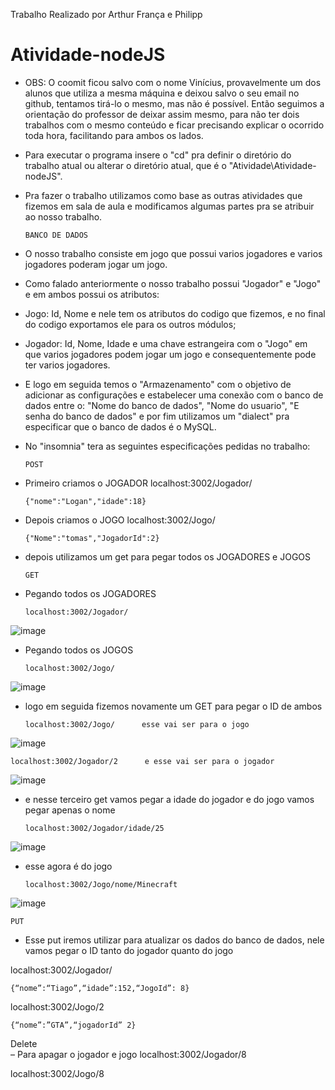 Trabalho Realizado por Arthur França e Philipp
# Atividade-nodeJS
- OBS: O coomit ficou salvo com o nome Vinícius, provavelmente um dos alunos que utiliza a mesma máquina e deixou salvo o seu email no github, tentamos tirá-lo o mesmo, mas não é possível. Então seguimos a orientação do professor de deixar assim mesmo, para não ter dois trabalhos com o mesmo conteúdo e ficar precisando explicar o ocorrido toda hora, facilitando para ambos os lados.
- Para executar o programa insere o "cd" pra definir o diretório do trabalho atual ou alterar o diretório atual, que é o "Atividade\Atividade-nodeJS".
- Pra fazer o trabalho utilizamos como base as outras atividades que fizemos em sala de aula e modificamos algumas partes pra se atribuir ao nosso trabalho.

      BANCO DE DADOS
- O nosso trabalho consiste em jogo que possui varios jogadores e varios jogadores poderam jogar um jogo.
- Como falado anteriormente o nosso trabalho possui "Jogador" e "Jogo" e em ambos possui os atributos:
- Jogo: Id, Nome e nele tem os atributos do codigo que fizemos, e no final do codigo exportamos ele para os outros módulos; 
- Jogador: Id, Nome, Idade e uma chave estrangeira com o "Jogo" em que varios jogadores podem jogar um jogo e consequentemente pode ter varios jogadores.
- E logo em seguida temos o "Armazenamento" com o objetivo de adicionar as configurações e estabelecer uma conexão com o banco de dados entre o: "Nome do banco de dados", "Nome do usuario", "E senha do banco de dados" e por fim utilizamos um "dialect" pra especificar que o banco de dados é o MySQL.

- No "insomnia" tera as seguintes especificações pedidas no trabalho:

      POST
- Primeiro criamos o JOGADOR
localhost:3002/Jogador/

      {"nome":"Logan","idade":18}

- Depois criamos o JOGO
localhost:3002/Jogo/

      {"Nome":"tomas","JogadorId":2}

- depois utilizamos um get para pegar todos os JOGADORES e JOGOS
  
      GET
- Pegando todos os JOGADORES
  
      localhost:3002/Jogador/
![image](https://github.com/ArthurIFC/Atividade-nodeJS/assets/160235840/c96924b2-86ac-4ab9-89e3-5fb1b5478cef)

- Pegando todos os JOGOS
  
      localhost:3002/Jogo/
![image](https://github.com/ArthurIFC/Atividade-nodeJS/assets/160235840/d07b5281-43b8-434c-8c45-2d82ecbece04)

- logo em seguida fizemos novamente um GET para pegar o ID de ambos

      localhost:3002/Jogo/      esse vai ser para o jogo
![image](https://github.com/ArthurIFC/Atividade-nodeJS/assets/160235840/d50beb46-5a41-4252-a2f3-c5b5c9f27971)

    localhost:3002/Jogador/2      e esse vai ser para o jogador
![image](https://github.com/ArthurIFC/Atividade-nodeJS/assets/160235840/d2275dd6-324c-46b9-9a10-c4a3b026f082)

- e nesse terceiro get vamos pegar a idade do jogador e do jogo vamos pegar apenas o nome
  
      localhost:3002/Jogador/idade/25    
![image](https://github.com/ArthurIFC/Atividade-nodeJS/assets/160235840/bac7ec8c-1ef3-462f-83b1-479f59a59e3f)

- esse agora é do jogo
  
      localhost:3002/Jogo/nome/Minecraft 
![image](https://github.com/ArthurIFC/Atividade-nodeJS/assets/160235840/e6f6ec1e-5ea3-487e-ac26-dbfa3f43649f)

    PUT 
- Esse put iremos utilizar para atualizar os dados do banco de dados, nele vamos pegar o ID tanto do jogador quanto do jogo

localhost:3002/Jogador/

    {“nome”:“Tiago”,“idade”:152,“JogoId”: 8}

localhost:3002/Jogo/2

    {“nome”:”GTA”,“jogadorId” 2}

Delete  
– Para apagar o jogador e jogo
localhost:3002/Jogador/8

localhost:3002/Jogo/8
